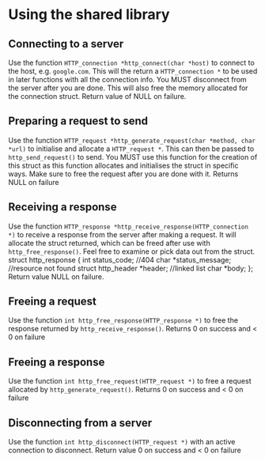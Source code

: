 
# Using the shared library

## Connecting to a server

Use the function `HTTP_connection *http_connect(char *host)` to connect to the host, e.g. `google.com`. This will the return a `HTTP_connection *` to be used in later functions with all the connection info. You MUST disconnect from the server after you are done. This will also free the memory allocated for the connection struct.
Return value of NULL on failure.

## Preparing a request to send

Use the function `HTTP_request *http_generate_request(char *method, char *url)` to initialise and allocate a `HTTP_request *`. This can then be passed to `http_send_request()` to send. You MUST use this function for the creation of this struct as this function allocates and initialises the struct in specific ways. Make sure to free the request after you are done with it.
Returns NULL on failure

## Receiving a response

Use the function `HTTP_response *http_receive_response(HTTP_connection *)` to receive a response from the server after making a request. It will allocate the struct returned, which can be freed after use with `http_free_response()`.
Feel free to examine or pick data out from the struct.
	struct http_response {
		int status_code; //404
		char *status_message; //resource not found
		struct http_header *header; //linked list
		char *body;
	};
Return value NULL on failure.

## Freeing a request

Use the function `int http_free_response(HTTP_response *)` to free the response returned by `http_receive_response()`.
Returns 0 on success and < 0 on failure

## Freeing a response

Use the function `int http_free_request(HTTP_request *)` to free a request allocated by `http_generate_request()`.
Returns 0 on success and < 0 on failure

## Disconnecting from a server

Use the function `int http_disconnect(HTTP_request *)` with an active connection to disconnect. Return value 0 on success and < 0 on failure
